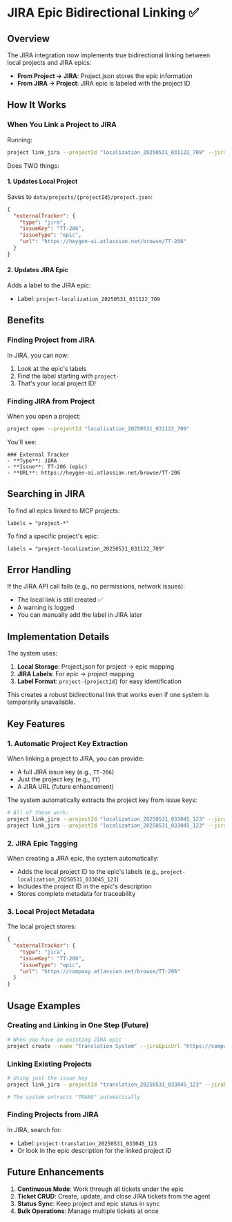 # JIRA Epic Bidirectional Linking ✅

## Overview

The JIRA integration now implements true bidirectional linking between local projects and JIRA epics:
- **From Project → JIRA**: Project.json stores the epic information
- **From JIRA → Project**: JIRA epic is labeled with the project ID

## How It Works

### When You Link a Project to JIRA

Running:
```bash
project link_jira --projectId "localization_20250531_031122_709" --jiraProjectKey "TT-206"
```

Does TWO things:

#### 1. Updates Local Project
Saves to `data/projects/{projectId}/project.json`:
```json
{
  "externalTracker": {
    "type": "jira",
    "issueKey": "TT-206",
    "issueType": "epic",
    "url": "https://heygen-ai.atlassian.net/browse/TT-206"
  }
}
```

#### 2. Updates JIRA Epic
Adds a label to the JIRA epic:
- Label: `project-localization_20250531_031122_709`

## Benefits

### Finding Project from JIRA
In JIRA, you can now:
1. Look at the epic's labels
2. Find the label starting with `project-`
3. That's your local project ID!

### Finding JIRA from Project
When you open a project:
```bash
project open --projectId "localization_20250531_031122_709"
```

You'll see:
```
### External Tracker
- **Type**: JIRA
- **Issue**: TT-206 (epic)
- **URL**: https://heygen-ai.atlassian.net/browse/TT-206
```

## Searching in JIRA

To find all epics linked to MCP projects:
```
labels = "project-*"
```

To find a specific project's epic:
```
labels = "project-localization_20250531_031122_709"
```

## Error Handling

If the JIRA API call fails (e.g., no permissions, network issues):
- The local link is still created ✅
- A warning is logged
- You can manually add the label in JIRA later

## Implementation Details

The system uses:
1. **Local Storage**: Project.json for project → epic mapping
2. **JIRA Labels**: For epic → project mapping
3. **Label Format**: `project-{projectId}` for easy identification

This creates a robust bidirectional link that works even if one system is temporarily unavailable.

## Key Features

### 1. Automatic Project Key Extraction

When linking a project to JIRA, you can provide:
- A full JIRA issue key (e.g., `TT-206`)
- Just the project key (e.g., `TT`)
- A JIRA URL (future enhancement)

The system automatically extracts the project key from issue keys:
```bash
# All of these work:
project link_jira --projectId "localization_20250531_033045_123" --jiraProjectKey "TT"
project link_jira --projectId "localization_20250531_033045_123" --jiraProjectKey "TT-206"
```

### 2. JIRA Epic Tagging

When creating a JIRA epic, the system automatically:
- Adds the local project ID to the epic's labels (e.g., `project-localization_20250531_033045_123`)
- Includes the project ID in the epic's description
- Stores complete metadata for traceability

### 3. Local Project Metadata

The local project stores:
```json
{
  "externalTracker": {
    "type": "jira",
    "issueKey": "TT-206",
    "issueType": "epic",
    "url": "https://company.atlassian.net/browse/TT-206"
  }
}
```

## Usage Examples

### Creating and Linking in One Step (Future)
```bash
# When you have an existing JIRA epic
project create --name "Translation System" --jiraEpicUrl "https://company.atlassian.net/browse/TRANS-100"
```

### Linking Existing Projects
```bash
# Using just the issue key
project link_jira --projectId "translation_20250531_033045_123" --jiraProjectKey "TRANS-100"

# The system extracts "TRANS" automatically
```

### Finding Projects from JIRA
In JIRA, search for:
- Label: `project-translation_20250531_033045_123`
- Or look in the epic description for the linked project ID

## Future Enhancements

1. **Continuous Mode**: Work through all tickets under the epic
2. **Ticket CRUD**: Create, update, and close JIRA tickets from the agent
3. **Status Sync**: Keep project and epic status in sync
4. **Bulk Operations**: Manage multiple tickets at once 